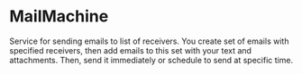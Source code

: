 # MailMachine

Service for sending emails to list of receivers.
You create set of emails with specified receivers, then add emails to this set with your text and attachments.
Then, send it immediately or schedule to send at specific time. 
